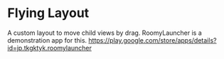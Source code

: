 Flying Layout
=============
A custom layout to move child views by drag.
RoomyLauncher is a demonstration app for this.
https://play.google.com/store/apps/details?id=jp.tkgktyk.roomylauncher